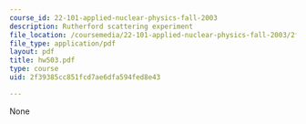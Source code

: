 ```yaml
---
course_id: 22-101-applied-nuclear-physics-fall-2003
description: Rutherford scattering experiment
file_location: /coursemedia/22-101-applied-nuclear-physics-fall-2003/2f39385cc851fcd7ae6dfa594fed8e43_hw503.pdf
file_type: application/pdf
layout: pdf
title: hw503.pdf
type: course
uid: 2f39385cc851fcd7ae6dfa594fed8e43

---
```

None